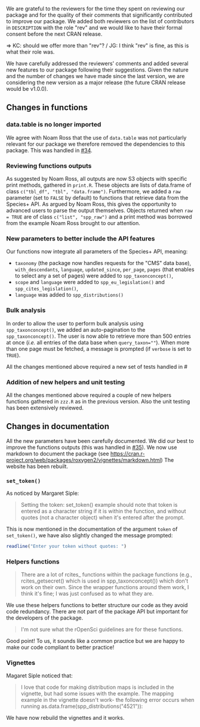 We are grateful to the reviewers for the time they spent on reviewing our package and for the quality of their comments that significantly contributed to
improve our package. We added both reviewers on the list of contributors
in `DESCRIPTION` with the role "rev" and we would like to have their formal
consent before the next CRAN release.

=> KC: should we offer more than "rev"? / JG: I think "rev" is fine, as this is what their role was.

We have carefully addressed the reviewers' comments and added several new
features to our package following their suggestions. Given the nature and the
number of changes we have made since the last version, we are considering
the new version as a major release (the future CRAN release would be v1.0.0).


## Changes in functions

### data.table is no longer imported

We agree with Noam Ross that the use of `data.table` was not particularly relevant for our package we therefore removed the dependencies to this package. This was handled in [#34](https://github.com/ibartomeus/rcites/pull/34).

### Reviewing functions outputs

As suggested by Noam Ross, all outputs are now S3 objects with specific print methods, gathered in `print.R`. These objects are lists of data.frame of class `c("tbl_df", "tbl", "data.frame")`. Furthermore, we added a `raw` parameter (set to `FALSE` by default) to functions that retrieve data from the Species+ API. As argued by Noam Ross, this gives the opportunity to advanced users to parse the output themselves. Objects returned when `raw = TRUE` are of class `c("list", "spp_raw")` and a print method was borrowed from the example Noam Ross brought to our attention.

### New parameters to better include the API features

Our functions now integrate all parameters of the Species+ API, meaning:

- `taxonomy` (the package now handles requests for the "CMS" data base), `with_descendants`, `language`, `updated_since`, `per_page`, `pages` (that enables to select any a set of pages) were added to `spp_taxonconcept()`,
- `scope` and `language` were added to `spp_eu_legislation()` and `spp_cites_legislation()`,
- `language` was added to `spp_distributions()`

### Bulk analysis

In order to allow the user to perform bulk analysis using `spp_taxonconcept()`,
we added an auto-pagination to the  `spp_taxonconcept()`. The user is now
able to retrieve more than 500 entries at once (*i.e.* all entries of the data base when `query_taxon=""`). When more than one page must be fetched, a message is prompted (if `verbose` is set to `TRUE`).



All the changes mentioned above required a new set of tests handled in #

### Addition of new helpers and unit testing

All the changes mentioned above required a couple of new helpers functions gathered in `zzz.R`
as in the previous version. Also the unit testing has been extensively reviewed.

## Changes in documentation

All the new parameters have been carefully documented. We did our best to improve
the functions outputs (this was handled in [#35](https://github.com/ibartomeus/rcites/pull/35)).
We now use markdown to document the package (see https://cran.r-project.org/web/packages/roxygen2/vignettes/markdown.html)
The website has been rebuilt.

### `set_token()`

As noticed by Margaret Siple:

> Setting the token: set_token() example should note that token is entered as a character string if it is within the function, and without quotes (not a character object) when it's entered after the prompt.

This is now mentioned in the documentation of the argument `token` of `set_token()`, we have also slightly changed the message prompted:  

```r
readline("Enter your token without quotes: ")
```

### Helpers functions

> There are a lot of rcites_ functions within the package functions (e.g., rcites_getsecret() which is used in spp_taxonconcept()) which don't work on their own. Since the wrapper functions around them work, I think it's fine; I was just confused as to what they are.

We use these helpers functions to better structure our code as they avoid
code redundancy. There are not part of the package API but important for the 
developers of the package.

> I'm not sure what the rOpenSci guidelines are for these functions.

Good point! To us, it sounds like a common practice but we are happy to make
our code compliant to better practice!

### Vignettes

Magaret Siple noticed that:

> I love that code for making distribution maps is included in the vignette, but had some issues with the example. The mapping example in the vignette doesn't work- the following error occurs when running as.data.frame(spp_distributions("4521")):

We have now rebuild the vignettes and it works.
